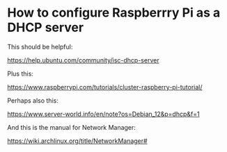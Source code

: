 # How to configure Raspberrry Pi as a DHCP server 

This should be helpful:

https://help.ubuntu.com/community/isc-dhcp-server

Plus this: 

https://www.raspberrypi.com/tutorials/cluster-raspberry-pi-tutorial/

Perhaps also this: 

https://www.server-world.info/en/note?os=Debian_12&p=dhcp&f=1


And this is the manual for Network Manager: 

https://wiki.archlinux.org/title/NetworkManager#

